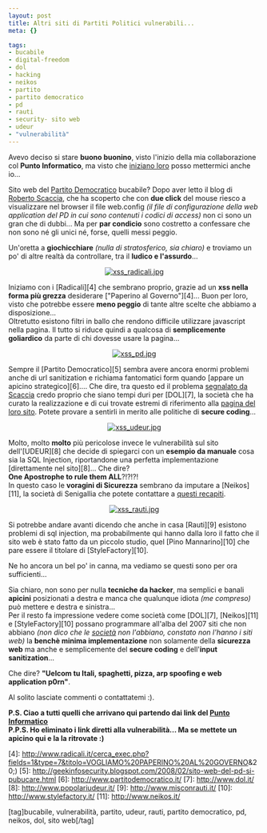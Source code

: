 ```yaml
--- 
layout: post
title: Altri siti di Partiti Politici vulnerabili...
meta: {}

tags: 
- bucabile
- digital-freedom
- dol
- hacking
- neikos
- partito
- partito democratico
- pd
- rauti
- security- sito web
- udeur
- "vulnerabilità"
---
```

Avevo deciso si stare **buono buonino**, visto l'inizio della mia collaborazione col **Punto Informatico**, ma visto che [iniziano loro][1] posso mettermici anche io...  
  
Sito web del [Partito Democratico][2] bucabile? Dopo aver letto il blog di [Roberto Scaccia][3], che ha scoperto che con **due click** del mouse riesco a visualizzare nel browser il file web.config *(il file di configurazione della web application del PD in cui sono contenuti i codici di access)* non ci sono un gran che di dubbi... Ma per **par condicio** sono costretto a confessare che non sono né gli unici né, forse, quelli messi peggio.  
  
Un'oretta a **giochicchiare** *(nulla di stratosferico, sia chiaro)* e troviamo un po' di altre realtà da controllare, tra il **ludico e l'assurdo**...  
  
<center><a href='http://www.lastknight.com/download//xss_radicali.jpg' title='xss_radicali.jpg'><img src='http://www.lastknight.com/download//xss_radicali.thumbnail.jpg' alt='xss_radicali.jpg' /></a></center>
  
Iniziamo con i [Radicali][4] che sembrano proprio, grazie ad un **xss nella forma più grezza** desiderare ["Paperino al Governo"][4]... Buon per loro, visto che potrebbe essere **meno peggio** di tante altre scelte che abbiamo a disposizione...  
Oltretutto esistono filtri in ballo che rendono difficile utilizzare javascript nella pagina. Il tutto si riduce quindi a qualcosa di **semplicemente goliardico** da parte di chi dovesse usare la pagina...   
  
<center><a href='http://www.lastknight.com/download//xss_pd.jpg' title='xss_pd.jpg'><img src='http://www.lastknight.com/download//xss_pd.thumbnail.jpg' alt='xss_pd.jpg' /></a></center>
  
Sempre il [Partito Democratico][5] sembra avere ancora enormi problemi anche di url sanitization e richiama fantomatici form quando [appare un apicino strategico][6].... Che dire, tra questo ed il problema [segnalato da Scaccia][3] credo proprio che siano tempi duri per [DOL][7], la società che ha curato la realizzazione e di cui trovate estremi di riferimento alla [pagina del loro sito](http://www.dol.it/contatti/contatti.asp). Potete provare a sentirli in merito alle politiche di **secure coding**...  
  
<center><a href='http://www.lastknight.com/download//xss_udeur.jpg' title='xss_udeur.jpg'><img src='http://www.lastknight.com/download//xss_udeur.thumbnail.jpg' alt='xss_udeur.jpg' /></a></center>
  
Molto, molto **molto** più pericolose invece le vulnerabilità sul sito dell'[UDEUR][8] che decide di spiegarci con un **esempio da manuale** cosa sia la SQL Injection, riportandone una perfetta implementazione [direttamente nel sito][8]... Che dire?  
**One Apostrophe to rule them ALL**?!?!?!  
In questo caso le **voragini di Sicurezza** sembrano da imputare a [Neikos][11], la società di Senigallia che potete contattare a [questi recapiti](http://www.neikos.it/contatti.html).  
  
<center><a href='http://www.lastknight.com/download//xss_rauti.jpg' title='xss_rauti.jpg'><img src='http://www.lastknight.com/download//xss_rauti.thumbnail.jpg' alt='xss_rauti.jpg' /></a></center>
  
Si potrebbe andare avanti dicendo che anche in casa [Rauti][9] esistono problemi di sql injection, ma probabilmente qui hanno dalla loro il fatto che il sito web è stato fatto da un piccolo studio, quel [Pino Mannarino][10] che pare essere il titolare di [StyleFactory][10].    
  
Ne ho ancora un bel po' in canna, ma vediamo se questi sono per ora sufficienti...  
  
Sia chiaro, non sono per nulla **tecniche da hacker**, ma semplici e banali **apicini** posizionati a destra e manca che qualunque idiota *(me compreso)* può mettere e destra e sinistra...  
Per il resto fa impressione vedere come società come [DOL][7], [Neikos][11] e [StyleFactory][10] possano programmare all'alba del 2007 siti che non abbiano *(non dico che le <u>società</u> non l'abbiano, constato non l'hanno i siti web)* la **benchè minima implementazione** non solamente della **sicurezza web** ma anche e semplicemente del **secure coding** e dell'**input sanitization**...  
  
Che dire? **"Uelcom tu Itali, spaghetti, pizza, arp spoofing e web application p0rn"**.  
  
Al solito lasciate commenti o contattatemi :).  
  
**P.S. Ciao a tutti quelli che arrivano qui partendo dai link del [Punto Informatico](http://punto-informatico.it/p.aspx?i=2197528)**  
**P.P.S. Ho eliminato i link diretti alla vulnerabilità... Ma se mettete un apicino qui e la la ritrovate :)**
  
[1]: http://punto-informatico.it/p.aspx?i=2196049
[2]: http://www.partitodemocratico.it/
[3]: http://geekinfosecurity.blogspot.com/2008/02/sito-web-del-pd-si-pubucare.html
[4]: http://www.radicali.it/cerca_exec.php?fields=1&type=7&titolo=VOGLIAMO%20PAPERINO%20AL%20GOVERNO&20;)
[5]: http://geekinfosecurity.blogspot.com/2008/02/sito-web-del-pd-si-pubucare.html
[6]: http://www.partitodemocratico.it/
[7]: http://www.dol.it/
[8]: http://www.popolariudeur.it/
[9]: http://www.misconrauti.it/
[10]: http://www.stylefactory.it/
[11]: http://www.neikos.it/

[tag]bucabile, vulnerabilità, partito, udeur, rauti, partito democratico, pd, neikos, dol, sito web[/tag] 
